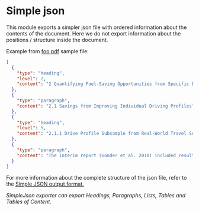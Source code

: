 # Simple json

This module exports a simpler json file with ordered information about the contents of the document. Here we do not export information about the positions / structure inside the document.

Example from [foo.pdf](../../../../samples/foo.pdf) sample file:
```json
[
  {
    "type": "heading",
    "level": 2,
    "content": "2 Quantifying Fuel-Saving Opportunities from Specific Driving Behavior Changes"
  },
  {
    "type": "paragraph",
    "content": "2.1 Savings from Improving Individual Driving Profiles"
  },
  {
    "type": "heading",
    "level": 5,
    "content": "2.1.1 Drive Profile Subsample from Real-World Travel Survey"
  },
  {
    "type": "paragraph",
    "content": "The interim report (Gonder et al. 2010) included results from detailed analyses on five cycles selected from a large set of real-world global positioning system (GPS) travel data collected in 2006 as part of a study by the Texas Transportation Institute and the Texas Department of Transportation (Ojah and Pearson 2008). The cycles were selected to reflect a range of kinetic intensity (KI) values. (KI represents a ratio of characteristic acceleration to aerodynamic speed and has been shown to be a useful drive cycle classification parameter [O’Keefe et al. 2007].) To determine the maximum possible cycle improvement fuel savings, the real-world cycles were converted into equivalent “ideal” cycles using the following steps:"
  }
]
```

For more information about the complete structure of the json file, refer to the [Simple JSON output format.](../../../../docs/simple-json-output.md)

*SimpleJson exporter can export Headings, Paragraphs, Lists, Tables and Tables of Content.*